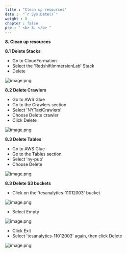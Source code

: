 ```yaml
---
title : "Clean up resources"
date :  "`r Sys.Date()`" 
weight : 8
chapter : false
pre : " <b> 8. </b> "
---
```


**8. Clean up resources**

**8.1 Delete Stacks**

- Go to CloudFormation
- Select the 'RedshiftImmersionLab' Stack
- Delete

![image.png](/images/8/8-1.png)

**8.2 Delete Crawlers**
 
- Go to AWS Glue
- Go to the Crawlers section
- Select 'NYTaxiCrawlers'
- Choose Delete crawler
- Click Delete
  
![image.png](/images/8/8-2.png)

**8.3 Delete Tables**

- Go to AWS Glue
- Go to the Tables section
- Select 'ny-pub'
- Choose Delete

![image.png](/images/8/8-3.png)

**8.3 Delete S3 buckets**

- Click on the 'tesanalytics-11012003' bucket

![image.png](/images/8/8-4.png)

- Select Empty
  
![image.png](/images/8/8-5.png)

- Click Exit
- Select 'tesanalytics-11012003' again, then click Delete

![image.png](/images/8/8-6.png)




